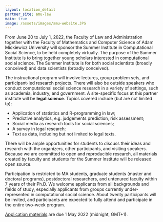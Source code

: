 ```yaml
---
layout: location_detail
partner_site: amu-law
main: true
image: /assets/images/amu-website.JPG
---
```


From June 20 to July 1, 2022, the Faculty of Law and Administration together with the Faculty of Mathematics and Computer Science of Adam Mickiewicz University will sponsor the Summer Institute in Computational Social Science, to be held completely virtually. The purpose of the Summer Institute is to bring together young scholars interested in computational social science. The Summer Institute is for both social scientists (broadly conceived) and data scientists (broadly conceived).

The instructional program will involve lectures, group problem sets, and participant-led research projects. There will also be outside speakers who conduct computational social science research in a variety of settings, such as academia, industry, and government. A site-specific focus at this partner institute will be **legal science**. Topics covered include (but are not limited to): 

*	Application of statistics and R-programming in law;
*	Predictive analytics, e.g. judgements prediction, risk assessment;
*	Social media as research tools for social sciences;
*	A survey in legal research;
*	Text as data, including but not limited to legal texts.

There will be ample opportunities for students to discuss their ideas and research with the organizers, other participants, and visiting speakers. Because we are committed to open and reproducible research, all materials created by faculty and students for the Summer Institute will be released open source.

Participation is restricted to MA students, graduate students (master and doctoral programs), postdoctoral researchers, and untenured faculty within 7 years of their Ph.D. We welcome applicants from all backgrounds and fields of study, especially applicants from groups currently under-represented in computational social science. About twenty participants will be invited, and participants are expected to fully attend and participate in the entire two-week program.

[Application materials](https://compsocialscience.github.io/summer-institute/2022/amu-law/apply) are due 1 May 2022 (midnight, GMT+1).
